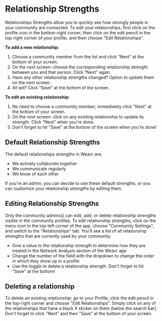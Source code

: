 # Relationship Strengths

Relationships Strengths allow you to quickly see how strongly people in your community are connected. 
To edit your relationships, first click on the profile icon in the bottom-right corner, then click on the edit pencil in the top-right corner of your profile, and then choose "Edit Relationships".

**To add a new relationship:**

1. Choose a community member from the list and click "Next" at the bottom of your screen. 
2. On the next screen: choose the corresponding relationship strength between you and that person. Click "Next" again. 
3. Have any other relationship strengths changed? Option to update them on the next screen.
4. All set? Click "Save" at the bottom of the screen.

**To edit an existing relationship:**
1. No need to choose a community member, immediately click "Next" at the bottom of your screen. 
2. On the next screen: click on any existing relationship to update its strength. Click "Next" when you're done. 
3. Don't forget to hit "Save" at the bottom of the screen when you're done!

## Default Relationship Strengths
The default relationships strengths in Weavr are:
- We actively collaborate together
- We communicate regularly
- We know of each other

If you're an admin, you can decide to use these default strengths, or you can customize your relationship strengths by editing them. 

## Editing Relationship Strengths
Only the community admin(s) can edit, add, or delete relationship strengths visible in the community profiles. To edit relationship strengths, click on the menu icon in the top-left corner of the app, choose "Community Settings", and switch to the "Relationships" tab. You'll see a list of all relationship strengths that are currently used by your community. 
- Give a value to the relationship strength to determine how they are treated in the Network Analysis section of the Weavr app
- Change the number of the field with the dropdown to change the order in which they show up in a profile
- Use the toggle to delete a relationship strength. Don't forget to hit "Save" at the bottom!

## Deleting a relationship
To delete an existing relationship: go to your Profile, click the edit pencil in the top-right corner and choose "Edit Relationships". 
Simply click on any of the relationships that have a black X sticker on them (below the search bar). 
Don't forget to click "Next" and then "Save" at the bottom of your screen.
